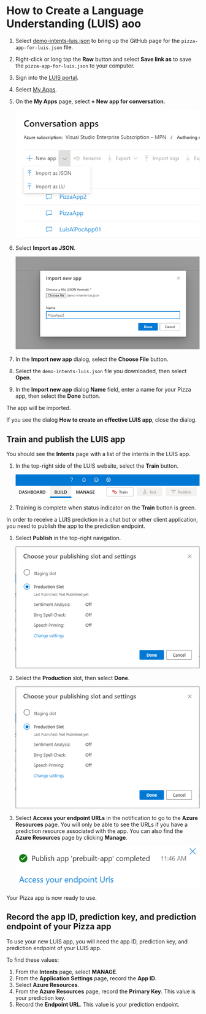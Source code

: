 ﻿# How to Create a Language Understanding (LUIS) aoo

1. Select [demo-intents-luis.json](demo-intents-luis.json) to bring up the GitHub page for the `pizza-app-for-luis.json` file.
1. Right-click or long tap the **Raw** button and select **Save link as** to save the `pizza-app-for-luis.json` to your computer.
1. Sign into the [LUIS portal](https://www.luis.ai).
1. Select [My Apps](https://www.luis.ai/applications).
1. On the **My Apps** page, select **+ New app for conversation**.

   ![Create](Media/create-from-import.png)

1. Select **Import as JSON**.

   ![Import](Media/import.png)

1. In the **Import new app** dialog, select the **Choose File** button.
1. Select the `demo-intents-luis.json` file you downloaded, then select **Open**.
1. In the **Import new app** dialog **Name** field, enter a name for your Pizza app, then select the **Done** button.

The app will be imported.

If you see the dialog **How to create an effective LUIS app**, close the dialog.

## Train and publish the LUIS app

You should see the **Intents** page with a list of the intents in the LUIS app.

1. In the top-right side of the LUIS website, select the **Train** button.

   ![Train button](Media/train-button-preview.png)

1. Training is complete when status indicator on the **Train** button is green.

In order to receive a LUIS prediction in a chat bot or other client application, you need to publish the app to the prediction endpoint.

1. Select **Publish** in the top-right navigation.

   ![Screenshot of LUIS publish to endpoint button in top right menu](Media/publish-app-popup.png)

1. Select the **Production** slot, then select **Done**.

   ![Screenshot of LUIS publish to endpoint](Media/publish-app-popup.png)

1. Select **Access your endpoint URLs** in the notification to go to the **Azure Resources** page. You will only be able to see the URLs if you have a prediction resource associated with the app. You can also find the **Azure Resources** page by clicking **Manage**.

   ![A message that the app has been published](Media/publish-completed.png)

Your Pizza app is now ready to use.

## Record the app ID, prediction key, and prediction endpoint of your Pizza app

To use your new LUIS app, you will need the app ID, prediction key, and prediction endpoint of your LUIS app.

To find these values:

1. From the **Intents** page, select **MANAGE**.
1. From the **Application Settings** page, record the **App ID**.
1. Select **Azure Resources**.
1. From the **Azure Resources** page, record the **Primary Key**. This value is your prediction key.
1. Record the **Endpoint URL**. This value is your prediction endpoint.
